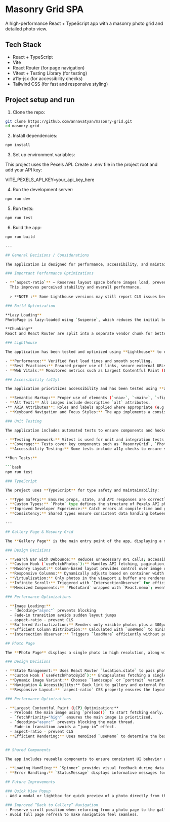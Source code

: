 # Masonry Grid SPA

A high-performance React + TypeScript app with a masonry photo grid and detailed photo view.

## Tech Stack

- React + TypeScript
- Vite
- React Router (for page navigation)
- Vitest + Testing Library (for testing)
- a11y-jsx (for accessibility checks)
- Tailwind CSS (for fast and responsive styling)

## Project setup and run

1. Clone the repo:

```bash
git clone https://github.com/annavatyan/masonry-grid.git
cd masonry-grid
```

2. Install dependencies:

```bash
npm install
```

3. Set up environment variables:

This project uses the Pexels API.
Create a .env file in the project root and add your API key:

VITE_PEXELS_API_KEY=your_api_key_here

4. Run the development server:

```bash
npm run dev
```

5. Run tests:

```bash
npm run test
```

6. Build the app:

```bash
npm run build

---

## General Decisions / Considerations

The application is designed for performance, accessibility, and maintainability. Shared components, TypeScript types, and optimized layouts ensure consistency across pages.

### Important Performance Optimizations

- **`aspect-ratio`** – Reserves layout space before images load, preventing cumulative layout shift (CLS) without specifying width/height.  
  This improves perceived stability and overall performance. 
   
  > **NOTE :** Some Lighthouse versions may still report CLS issues because they don’t fully recognize the CSS `aspect-ratio` property.

### Build Optimization

**Lazy Loading**  
PhotoPage is lazy-loaded using `Suspense`, which reduces the initial bundle size and speeds up the first meaningful render.

**Chunking**  
React and React Router are split into a separate vendor chunk for better caching and faster subsequent loads.

### Lighthouse

The application has been tested and optimized using **Lighthouse** to ensure good web performance and accessibility:

- **Performance:** Verified fast load times and smooth scrolling. 
- **Best Practices:** Ensured proper use of links, secure external URLs (`rel="noopener noreferrer"`), and responsive design.
- **Web Vitals:** Monitored metrics such as Largest Contentful Paint (LCP), Cumulative Layout Shift (CLS), and Total Blocking Time (TBT) to maintain high UX scores.

### Accessibility (a11y)

The application prioritizes accessibility and has been tested using **a11y-jsx plugin**, **Lighthouse audits**, WCAG Color Contrast Checker browser extension and manual checks:

- **Semantic Markup:** Proper use of elements (`<nav>`, `<main>`, `<figure>`, `<figcaption>`, etc.) for meaningful structure.  
- **Alt Text:** All images include descriptive `alt` attributes.  
-** ARIA Attributes**: Roles and labels applied where appropriate (e.g., aria-label for search and navigation links).
- **Keyboard Navigation and Focus Styles:** The app implements a consistent focus indicator for keyboard navigation using Tailwind’s utilities.

### Unit Testing

The application includes automated tests to ensure components and hooks work correctly:

- **Testing Framework:** Vitest is used for unit and integration tests.  
- **Coverage:** Tests cover key components such as `MasonryGrid`, `PhotoCard`, `SearchBar`, and custom hooks (`useFetchPhotos`, `useFetchPhotoById`).  
- **Accessibility Testing:** Some tests include a11y checks to ensure semantic markup, focus, and ARIA attributes are correctly applied.  

**Run Tests:**

```bash
npm run test

### TypeScript

The project uses **TypeScript** for type safety and maintainability:

- **Type Safety:** Ensures props, state, and API responses are correctly typed.  
- **Custom Types:** `Photo` type defines the structure of Pexels API photo objects and is used across components and hooks.  
- **Improved Developer Experience:** Catch errors at compile-time and get better autocompletion in editors.  
- **Consistency:** Shared types ensure consistent data handling between **Gallery Page** and **Photo Page**.

---

## Gallery Page & Masonry Grid

The **Gallery Page** is the main entry point of the app, displaying a masonry photo grid with search functionality.

### Design Decisions

- **Search Bar with Debounce:** Reduces unnecessary API calls; accessible with `aria-label`.
- **Custom Hook (`useFetchPhotos`):** Handles API fetching, pagination, loading, and errors. Resets data on query change.
- **Masonry Layout:** Column-based layout provides control over image ordering and responsive behavior.
- **Responsive Columns:** Dynamically adjusts based on container width (`2` for <600px, `3` for <900px, default for larger screens).
- **Virtualization:** Only photos in the viewport ± buffer are rendered to reduce DOM nodes.
- **Infinite Scroll:** Triggered with `IntersectionObserver` for efficient photo loading.
- **Memoized Components:** `PhotoCard` wrapped with `React.memo`; event handlers use `useCallback` to minimize re-renders.

### Performance Optimizations

- **Image Loading:**  
  - `decoding="async"` prevents blocking  
  - Fade-in transition avoids sudden layout jumps  
  - aspect-ratio - prevent CLS
- **Buffered Virtualization:** Renders only visible photos plus a 300px buffer
- **Efficient Column Distribution:** Calculated with `useMemo` to minimize recalculation
- **Intersection Observer:** Triggers `loadMore` efficiently without polling or scroll events

## Photo Page

The **Photo Page** displays a single photo in high resolution, along with photographer information and a link to the Pexels page.

### Design Decisions

- **State Management:** Uses React Router `location.state` to pass photo data when navigating from the gallery; falls back to `useFetchPhotoById` for direct page access or refresh.  
- **Custom Hook (`useFetchPhotoById`):** Encapsulates fetching a single photo by ID, including loading and error handling.  
- **Dynamic Image Variant:** Chooses `landscape` or `portrait` variant based on the photo’s dimensions for optimal display.  
- **Navigation & Accessibility:** Back link to gallery and external Pexels link; uses semantic `<nav>` and `aria-labels`.  
- **Responsive Layout:** `aspect-ratio` CSS property ensures the layout reserves space before the image loads.  

### Performance Optimizations

- **Largest Contentful Paint (LCP) Optimization:**  
  - Preloads the main image using `preload()` to start fetching early.  
  - `fetchPriority="high"` ensures the main image is prioritized.  
  - `decoding="async"` prevents blocking the main thread.  
  - Fade-in transition avoids a “jump-in” effect.  
  - aspect-ratio - prevent CLS
- **Efficient Rendering:** Uses memoized `useMemo` to determine the best image variant. 


## Shared Components

The app includes reusable components to ensure consistent UI behavior across pages.

- **Loading Handling:** `Spinner` provides visual feedback during data fetching without blocking the UI. Supports `full` and `inline` variants.  
- **Error Handling:** `StatusMessage` displays informative messages for errors or empty states, ensuring users understand issues.  

## Future Improvements

### Quick View Popup
- Add a modal or lightbox for quick preview of a photo directly from the masonry grid, without leaving the gallery.

### Improved “Back to Gallery” Navigation
- Preserve scroll position when returning from a photo page to the gallery.
- Avoid full page refresh to make navigation feel seamless.